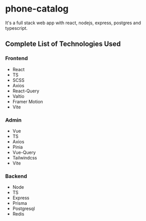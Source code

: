 # phone-catalog

It's a full stack web app with react, nodejs, express, postgres and typescript. 

## Complete List of Technologies Used

### Frontend

- React
- TS
- SCSS
- Axios
- React-Query
- Valtio
- Framer Motion
- Vite

### Admin

- Vue
- TS
- Axios
- Pinia
- Vue-Query
- Tailwindcss
- Vite

### Backend

- Node
- TS
- Express
- Prisma
- Postgresql
- Redis


